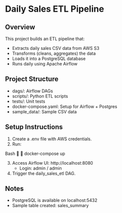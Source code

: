 # Daily Sales ETL Pipeline

## Overview
This project builds an ETL pipeline that:
- Extracts daily sales CSV data from AWS S3
- Transforms (cleans, aggregates) the data
- Loads it into a PostgreSQL database
- Runs daily using Apache Airflow

## Project Structure
- dags/: Airflow DAGs
- scripts/: Python ETL scripts
- tests/: Unit tests
- docker-compose.yaml: Setup for Airflow + Postgres
- sample_data/: Sample CSV data

## Setup Instructions
1. Create a .env file with AWS credentials.
2. Run:
   
Bash


    docker-compose up
    
3. Access Airflow UI: http://localhost:8080
    - Login: admin / admin
4. Trigger the daily_sales_etl DAG.

## Notes
- PostgreSQL is available on localhost:5432
- Sample table created: sales_summary
